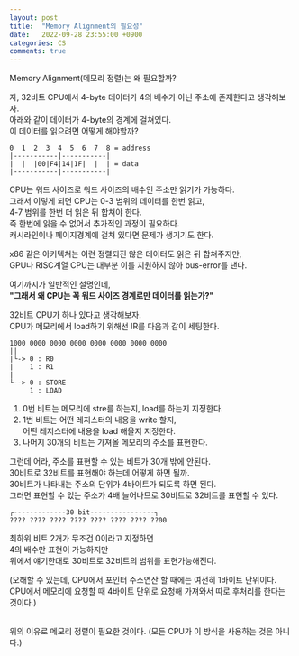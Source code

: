 ```yaml
---
layout: post
title:  "Memory Alignment의 필요성"
date:   2022-09-28 23:55:00 +0900
categories: CS
comments: true
---
```

Memory Alignment(메모리 정렬)는 왜 필요할까?  

자, 32비트 CPU에서 4-byte 데이터가 4의 배수가 아닌 주소에 존재한다고 생각해보자.  
아래와 같이 데이터가 4-byte의 경계에 걸쳐있다.  
이 데이터를 읽으려면 어떻게 해야할까?   
```
0  1  2  3  4  5  6  7  8 = address
|-----------|-----------|
|  |  |00|F4|14|1F|  |  | = data
|-----------|-----------|
```
CPU는 워드 사이즈로 워드 사이즈의 배수인 주소만 읽기가 가능하다.  
그래서 이렇게 되면 CPU는 0-3 범위의 데이터를 한번 읽고,  
4-7 범위를 한번 더 읽은 뒤 합쳐야 한다.    
즉 한번에 읽을 수 없어서 추가적인 과정이 필요하다.  
캐시라인이나 페이지경계에 걸쳐 있다면 문제가 생기기도 한다.  

x86 같은 아키텍쳐는 이런 정렬되진 않은 데이터도 읽은 뒤 합쳐주지만,  
GPU나 RISC계열 CPU는 대부분 이를 지원하지 않아 bus-error를 낸다.  

여기까지가 일반적인 설명인데,  
**"그래서 왜 CPU는 꼭 워드 사이즈 경계로만 데이터를 읽는가?"**  

32비트 CPU가 하나 있다고 생각해보자.  
CPU가 메모리에서 load하기 위해선 IR를 다음과 같이 세팅한다.  
```
1000 0000 0000 0000 0000 0000 0000 0000
||
|└-> 0 : R0
|    1 : R1
|
└--> 0 : STORE
     1 : LOAD
```
1. 0번 비트는 메모리에 stre를 하는지, load를 하는지 지정한다.  
2. 1번 비트는 어떤 레지스터의 내용을 write 할지,  
어떤 레지스터에 내용을 load 해올지 지정한다.  
3. 나머지 30개의 비트는 가져올 메모리의 주소를 표현한다.  

그런데 어라, 주소를 표현할 수 있는 비트가 30개 밖에 안된다.  
30비트로 32비트를 표현해야 하는데 어떻게 하면 될까.  
30비트가 나타내는 주소의 단위가 4바이트가 되도록 하면 된다.  
그러면 표현할 수 있는 주소가 4배 늘어나므로 30비트로 32비트를 표현할 수 있다.  
```
┌-------------30 bit----------------┐
???? ???? ???? ???? ???? ???? ???? ??00
```
최하위 비트 2개가 무조건 0이라고 지정하면  
4의 배수만 표현이 가능하지만  
위에서 얘기한대로 30비트로 32비트의 범위를 표현가능해진다.  

(오해할 수 있는데, CPU에서 포인터 주소연산 할 때에는 여전히 1바이트 단위이다.  
CPU에서 메모리에 요청할 때 4바이트 단위로 요청해 가져와서 따로 후처리를 한다는 것이다.)

<br>
위의 이유로 메모리 정렬이 필요한 것이다.  
(모든 CPU가 이 방식을 사용하는 것은 아니다.)  
